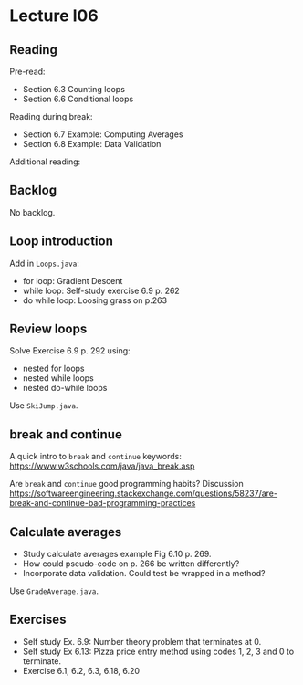 # Lecture l06

## Reading
Pre-read:
- Section 6.3 Counting loops
- Section 6.6 Conditional loops

Reading during break:
- Section 6.7 Example: Computing Averages
- Section 6.8 Example: Data Validation


Additional reading:  



## Backlog
No backlog.

## Loop introduction
Add in `Loops.java`:

- for loop: Gradient Descent
- while loop: Self-study exercise 6.9 p. 262 
- do while loop: Loosing grass on p.263


## Review loops

Solve Exercise 6.9 p. 292 using:
- nested for loops
- nested while loops
- nested do-while loops

Use `SkiJump.java`.

## break and continue
A quick intro to `break` and `continue` keywords: https://www.w3schools.com/java/java_break.asp

Are  `break` and `continue` good programming habits? Discussion https://softwareengineering.stackexchange.com/questions/58237/are-break-and-continue-bad-programming-practices

## Calculate averages
- Study calculate averages example Fig 6.10 p. 269.
- How could pseudo-code on p. 266 be written differently?
- Incorporate data validation. Could test be wrapped in a method?

Use `GradeAverage.java`.

## Exercises
- Self study Ex. 6.9: Number theory problem that terminates at 0.
- Self study Ex 6.13: Pizza price entry method using codes 1, 2, 3 and 0 to terminate.
- Exercise 6.1, 6.2, 6.3, 6.18, 6.20